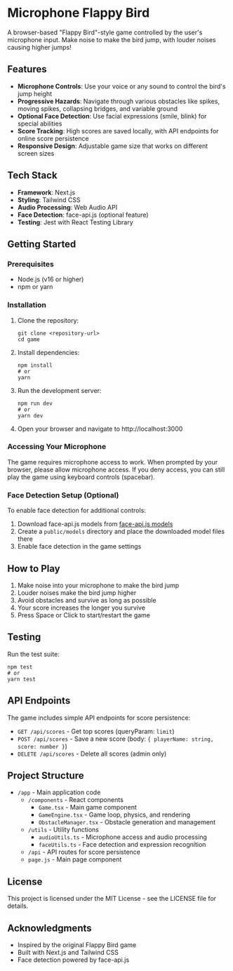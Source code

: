 # Microphone Flappy Bird

A browser-based "Flappy Bird"-style game controlled by the user's microphone input. Make noise to make the bird jump, with louder noises causing higher jumps!

## Features

- **Microphone Controls**: Use your voice or any sound to control the bird's jump height
- **Progressive Hazards**: Navigate through various obstacles like spikes, moving spikes, collapsing bridges, and variable ground
- **Optional Face Detection**: Use facial expressions (smile, blink) for special abilities
- **Score Tracking**: High scores are saved locally, with API endpoints for online score persistence
- **Responsive Design**: Adjustable game size that works on different screen sizes

## Tech Stack

- **Framework**: Next.js
- **Styling**: Tailwind CSS
- **Audio Processing**: Web Audio API
- **Face Detection**: face-api.js (optional feature)
- **Testing**: Jest with React Testing Library

## Getting Started

### Prerequisites

- Node.js (v16 or higher)
- npm or yarn

### Installation

1. Clone the repository:
   ```
   git clone <repository-url>
   cd game
   ```

2. Install dependencies:
   ```
   npm install
   # or
   yarn
   ```

3. Run the development server:
   ```
   npm run dev
   # or
   yarn dev
   ```

4. Open your browser and navigate to http://localhost:3000

### Accessing Your Microphone

The game requires microphone access to work. When prompted by your browser, please allow microphone access. If you deny access, you can still play the game using keyboard controls (spacebar).

### Face Detection Setup (Optional)

To enable face detection for additional controls:

1. Download face-api.js models from [face-api.js models](https://github.com/justadudewhohacks/face-api.js/tree/master/weights) 
2. Create a `public/models` directory and place the downloaded model files there
3. Enable face detection in the game settings

## How to Play

1. Make noise into your microphone to make the bird jump
2. Louder noises make the bird jump higher
3. Avoid obstacles and survive as long as possible
4. Your score increases the longer you survive
5. Press Space or Click to start/restart the game

## Testing

Run the test suite:

```
npm test
# or
yarn test
```

## API Endpoints

The game includes simple API endpoints for score persistence:

- `GET /api/scores` - Get top scores (queryParam: `limit`)
- `POST /api/scores` - Save a new score (body: `{ playerName: string, score: number }`)
- `DELETE /api/scores` - Delete all scores (admin only)

## Project Structure

- `/app` - Main application code
  - `/components` - React components
    - `Game.tsx` - Main game component
    - `GameEngine.tsx` - Game loop, physics, and rendering
    - `ObstacleManager.tsx` - Obstacle generation and management
  - `/utils` - Utility functions
    - `audioUtils.ts` - Microphone access and audio processing
    - `faceUtils.ts` - Face detection and expression recognition
  - `/api` - API routes for score persistence
  - `page.js` - Main page component

## License

This project is licensed under the MIT License - see the LICENSE file for details.

## Acknowledgments

- Inspired by the original Flappy Bird game
- Built with Next.js and Tailwind CSS
- Face detection powered by face-api.js
